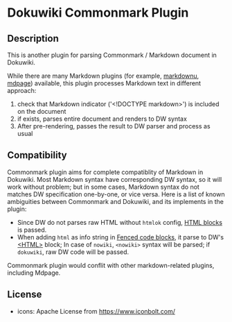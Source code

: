 Dokuwiki Commonmark Plugin
===========================

## Description
This is another plugin for parsing Commonmark / Markdown document in Dokuwiki.

While there are many Markdown plugins (for example, [markdownu](https://www.dokuwiki.org/plugin:markdowku), [mdpage](https://www.dokuwiki.org/plugin:mdpage)) available, this plugin processes Markdown text in different approach:

1. check that Markdown indicator ('\<!DOCTYPE markdown\>') is included on the document
2. if exists, parses entire document and renders to DW syntax
3. After pre-rendering, passes the result to DW parser and process as usual

## Compatibility
Commonmark plugin aims for complete compatiblity of Markdown in Dokuwiki. Most Markdown syntax have corresponding DW syntax, so it will work without problem; but in some cases, Markdown syntax do not matches DW specification one-by-one, or vice versa. Here is a list of known ambiguities between Commonmark and Dokuwiki, and its implements in the plugin:

- Since DW do not parses raw HTML without `htmlok` config, [HTML blocks](https://spec.commonmark.org/0.30/#html-blocks) is passed.
- When adding `html` as info string in [Fenced code blocks](https://spec.commonmark.org/0.30/#fenced-code-blocks), it parse to DW's [\<HTML\>](https://www.dokuwiki.org/wiki:syntax#embedding_html_and_php) block; In case of `nowiki`, `<nowiki>` syntax will be parsed; if `dokuwiki`, raw DW code will be passed.

Commonmark plugin would conflit with other markdown-related plugins, including Mdpage.

## License

- icons: Apache License from https://www.iconbolt.com/